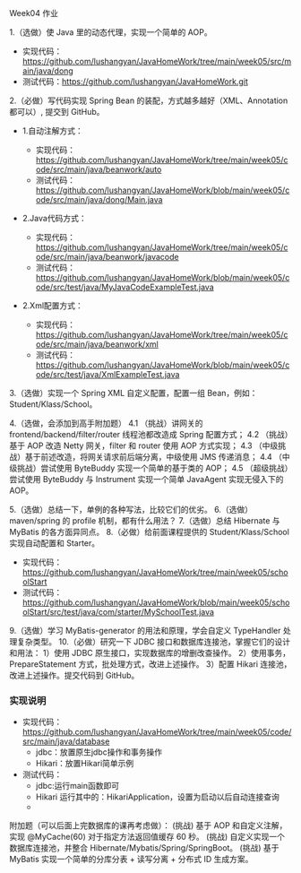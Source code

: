 
Week04 作业

1.（选做）使 Java 里的动态代理，实现一个简单的 AOP。
- 实现代码：https://github.com/lushangyan/JavaHomeWork/tree/main/week05/src/main/java/dong
- 测试代码：https://github.com/lushangyan/JavaHomeWork.git

2.（必做）写代码实现 Spring Bean 的装配，方式越多越好（XML、Annotation 都可以）, 提交到 GitHub。
- 1.自动注解方式：
    - 实现代码：https://github.com/lushangyan/JavaHomeWork/tree/main/week05/code/src/main/java/beanwork/auto
    - 测试代码：https://github.com/lushangyan/JavaHomeWork/blob/main/week05/code/src/main/java/dong/Main.java

- 2.Java代码方式：
    - 实现代码：https://github.com/lushangyan/JavaHomeWork/tree/main/week05/code/src/main/java/beanwork/javacode
    - 测试代码：https://github.com/lushangyan/JavaHomeWork/blob/main/week05/code/src/test/java/MyJavaCodeExampleTest.java

- 2.Xml配置方式：
    - 实现代码：https://github.com/lushangyan/JavaHomeWork/tree/main/week05/code/src/main/java/beanwork/xml
    - 测试代码：https://github.com/lushangyan/JavaHomeWork/blob/main/week05/code/src/test/java/XmlExampleTest.java


3.（选做）实现一个 Spring XML 自定义配置，配置一组 Bean，例如：Student/Klass/School。

4.（选做，会添加到高手附加题）
4.1 （挑战）讲网关的 frontend/backend/filter/router 线程池都改造成 Spring 配置方式；
4.2 （挑战）基于 AOP 改造 Netty 网关，filter 和 router 使用 AOP 方式实现；
4.3 （中级挑战）基于前述改造，将网关请求前后端分离，中级使用 JMS 传递消息；
4.4 （中级挑战）尝试使用 ByteBuddy 实现一个简单的基于类的 AOP；
4.5 （超级挑战）尝试使用 ByteBuddy 与 Instrument 实现一个简单 JavaAgent 实现无侵入下的 AOP。

5.（选做）总结一下，单例的各种写法，比较它们的优劣。
6.（选做）maven/spring 的 profile 机制，都有什么用法？
7.（选做）总结 Hibernate 与 MyBatis 的各方面异同点。
8.（必做）给前面课程提供的 Student/Klass/School 实现自动配置和 Starter。
- 实现代码：https://github.com/lushangyan/JavaHomeWork/tree/main/week05/schoolStart
- 测试代码：https://github.com/lushangyan/JavaHomeWork/blob/main/week05/schoolStart/src/test/java/com/starter/MySchoolTest.java



9.（选做）学习 MyBatis-generator 的用法和原理，学会自定义 TypeHandler 处理复杂类型。
10.（必做）研究一下 JDBC 接口和数据库连接池，掌握它们的设计和用法：
1）使用 JDBC 原生接口，实现数据库的增删改查操作。
2）使用事务，PrepareStatement 方式，批处理方式，改进上述操作。
3）配置 Hikari 连接池，改进上述操作。提交代码到 GitHub。

### 实现说明

- 实现代码：https://github.com/lushangyan/JavaHomeWork/tree/main/week05/code/src/main/java/database
  - jdbc：放置原生jdbc操作和事务操作
  - Hikari：放置Hikari简单示例
- 测试代码：
  - jdbc:运行main函数即可
  - Hikari 运行其中的：HikariApplication，设置为启动以后自动连接查询
  - 
附加题（可以后面上完数据库的课再考虑做）：
(挑战) 基于 AOP 和自定义注解，实现 @MyCache(60) 对于指定方法返回值缓存 60 秒。
(挑战) 自定义实现一个数据库连接池，并整合 Hibernate/Mybatis/Spring/SpringBoot。
(挑战) 基于 MyBatis 实现一个简单的分库分表 + 读写分离 + 分布式 ID 生成方案。